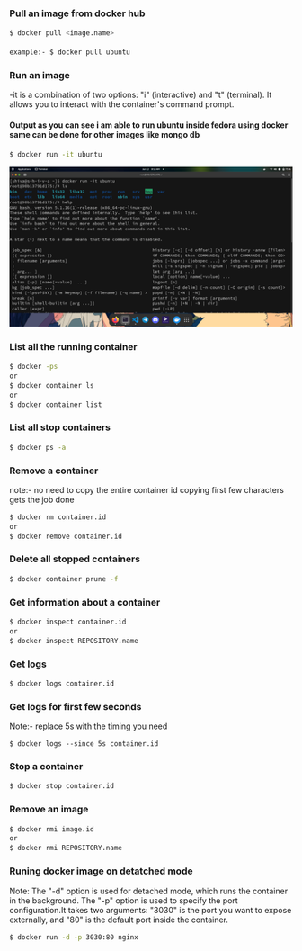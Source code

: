 ### Pull an image from docker hub 

```bash
$ docker pull <image.name>

example:- $ docker pull ubuntu 
```

### Run an image 
-it is a combination of two options: "i" (interactive) and "t" (terminal). It allows you to interact with the container's command prompt.

#### Output as you can see i am able to run ubuntu inside  fedora  using docker same can be done for other images like mongo db 

```bash
$ docker run -it ubuntu  
```
<img src="./images/Screenshot%20from%202023-06-12%2008-14-30-min.png " >


### List all the running container

```bash 
$ docker -ps 
or
$ docker container ls
or
$ docker container list
```

### List all stop  containers
```bash
$ docker ps -a
```

###  Remove a  container
note:- no need to copy the entire container id copying first few characters gets the job done
```bash
$ docker rm container.id 
or
$ docker remove container.id
```
### Delete all stopped containers

```bash
$ docker container prune -f
```
### Get information about a container

```bash
$ docker inspect container.id
or
$ docker inspect REPOSITORY.name
```

### Get logs 

```bash
$ docker logs container.id
```

### Get logs for first few seconds
Note:- replace 5s with the timing you need
```
$ docker logs --since 5s container.id
```
### Stop a  container 

```bash 
$ docker stop container.id
```

### Remove an image

```bash
$ docker rmi image.id
or
$ docker rmi REPOSITORY.name
```

### Runing docker image on detatched mode
Note: The "-d" option is used for detached mode, which runs the container in the background. The "-p" option is used to specify the port configuration.It takes two arguments: "3030" is the port you want to expose externally, and "80" is the default port inside the container.

```bash
$ docker run -d -p 3030:80 nginx
```